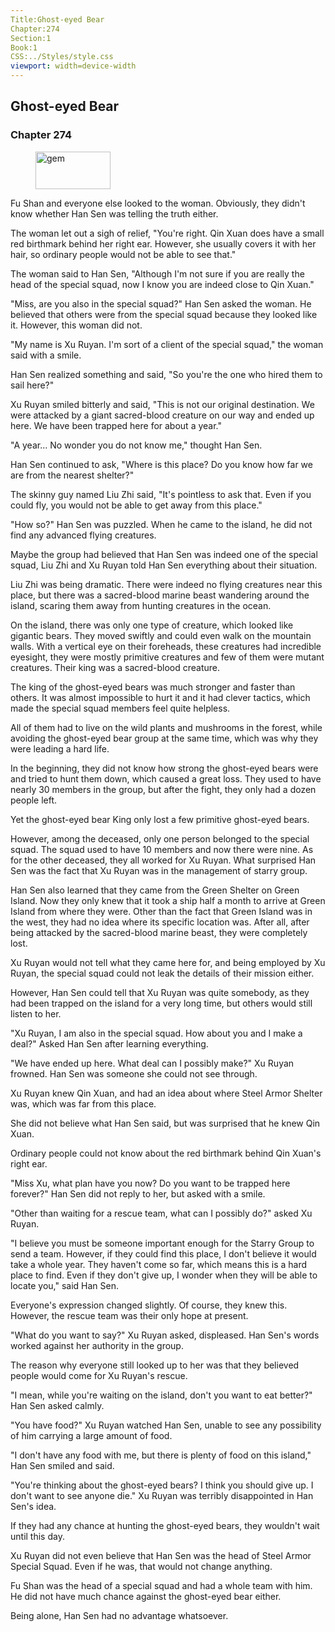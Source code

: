 ```yaml
---
Title:Ghost-eyed Bear 
Chapter:274 
Section:1 
Book:1 
CSS:../Styles/style.css 
viewport: width=device-width
---
```

  
## Ghost-eyed Bear
### Chapter 274
  
<figure>
	<img src="../Images/gem.gif" alt="gem" id="gem" width="120" height="60" />
</figure>
  

  
Fu Shan and everyone else looked to the woman. Obviously, they didn't know whether Han Sen was telling the truth either.

The woman let out a sigh of relief, "You're right. Qin Xuan does have a small red birthmark behind her right ear. However, she usually covers it with her hair, so ordinary people would not be able to see that."

The woman said to Han Sen, "Although I'm not sure if you are really the head of the special squad, now I know you are indeed close to Qin Xuan."

"Miss, are you also in the special squad?" Han Sen asked the woman. He believed that others were from the special squad because they looked like it. However, this woman did not.

"My name is Xu Ruyan. I'm sort of a client of the special squad," the woman said with a smile.

Han Sen realized something and said, "So you're the one who hired them to sail here?"

Xu Ruyan smiled bitterly and said, "This is not our original destination. We were attacked by a giant sacred-blood creature on our way and ended up here. We have been trapped here for about a year."

"A year… No wonder you do not know me," thought Han Sen.

Han Sen continued to ask, "Where is this place? Do you know how far we are from the nearest shelter?"

The skinny guy named Liu Zhi said, "It's pointless to ask that. Even if you could fly, you would not be able to get away from this place."

"How so?" Han Sen was puzzled. When he came to the island, he did not find any advanced flying creatures.

Maybe the group had believed that Han Sen was indeed one of the special squad, Liu Zhi and Xu Ruyan told Han Sen everything about their situation.

Liu Zhi was being dramatic. There were indeed no flying creatures near this place, but there was a sacred-blood marine beast wandering around the island, scaring them away from hunting creatures in the ocean.

On the island, there was only one type of creature, which looked like gigantic bears. They moved swiftly and could even walk on the mountain walls. With a vertical eye on their foreheads, these creatures had incredible eyesight, they were mostly primitive creatures and few of them were mutant creatures. Their king was a sacred-blood creature.

The king of the ghost-eyed bears was much stronger and faster than others. It was almost impossible to hurt it and it had clever tactics, which made the special squad members feel quite helpless.

All of them had to live on the wild plants and mushrooms in the forest, while avoiding the ghost-eyed bear group at the same time, which was why they were leading a hard life.

In the beginning, they did not know how strong the ghost-eyed bears were and tried to hunt them down, which caused a great loss. They used to have nearly 30 members in the group, but after the fight, they only had a dozen people left.

Yet the ghost-eyed bear King only lost a few primitive ghost-eyed bears.

However, among the deceased, only one person belonged to the special squad. The squad used to have 10 members and now there were nine. As for the other deceased, they all worked for Xu Ruyan. What surprised Han Sen was the fact that Xu Ruyan was in the management of starry group.

Han Sen also learned that they came from the Green Shelter on Green Island. Now they only knew that it took a ship half a month to arrive at Green Island from where they were. Other than the fact that Green Island was in the west, they had no idea where its specific location was. After all, after being attacked by the sacred-blood marine beast, they were completely lost.

Xu Ruyan would not tell what they came here for, and being employed by Xu Ruyan, the special squad could not leak the details of their mission either.

However, Han Sen could tell that Xu Ruyan was quite somebody, as they had been trapped on the island for a very long time, but others would still listen to her.

"Xu Ruyan, I am also in the special squad. How about you and I make a deal?" Asked Han Sen after learning everything.

"We have ended up here. What deal can I possibly make?" Xu Ruyan frowned. Han Sen was someone she could not see through.

Xu Ruyan knew Qin Xuan, and had an idea about where Steel Armor Shelter was, which was far from this place.

She did not believe what Han Sen said, but was surprised that he knew Qin Xuan.

Ordinary people could not know about the red birthmark behind Qin Xuan's right ear.

"Miss Xu, what plan have you now? Do you want to be trapped here forever?" Han Sen did not reply to her, but asked with a smile.

"Other than waiting for a rescue team, what can I possibly do?" asked Xu Ruyan.

"I believe you must be someone important enough for the Starry Group to send a team. However, if they could find this place, I don't believe it would take a whole year. They haven't come so far, which means this is a hard place to find. Even if they don't give up, I wonder when they will be able to locate you," said Han Sen.

Everyone's expression changed slightly. Of course, they knew this. However, the rescue team was their only hope at present.

"What do you want to say?" Xu Ruyan asked, displeased. Han Sen's words worked against her authority in the group.

The reason why everyone still looked up to her was that they believed people would come for Xu Ruyan's rescue.

"I mean, while you're waiting on the island, don't you want to eat better?" Han Sen asked calmly.

"You have food?" Xu Ruyan watched Han Sen, unable to see any possibility of him carrying a large amount of food.

"I don't have any food with me, but there is plenty of food on this island," Han Sen smiled and said.

"You're thinking about the ghost-eyed bears? I think you should give up. I don't want to see anyone die." Xu Ruyan was terribly disappointed in Han Sen's idea.

If they had any chance at hunting the ghost-eyed bears, they wouldn't wait until this day.

Xu Ruyan did not even believe that Han Sen was the head of Steel Armor Special Squad. Even if he was, that would not change anything.

Fu Shan was the head of a special squad and had a whole team with him. He did not have much chance against the ghost-eyed bear either.

Being alone, Han Sen had no advantage whatsoever.
